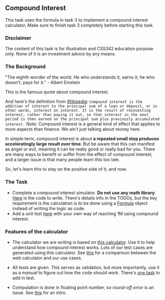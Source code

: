 
## Compound Interest
This task uses the formula in task 3 to implement a compound interest calculator. Make sure to finish task 3 completely before starting this task.

### Disclaimer
The content of this task is for illustration and CSS342 education purpose only. None of it is an investment advice by any means.

### The Background

"The eighth wonder of the world. He who understands it, earns it; he who doesn't, pays for it." - Albert Einstein

This is the famous quote about compound interest. 

And here's the definition from [Wikipedia](https://en.wikipedia.org/wiki/Compound_interest):
`
Compound interest is the addition of interest to the principal sum of a loan or deposit, or in other words, interest on interest. It is the result of reinvesting interest, rather than paying it out, so that interest in the next period is then earned on the principal sum plus previously accumulated interest.
`
Note: Compound interest is a general kind of effect that applies to more aspects than finance. We ain't just talking about money here.

In simple term, compound interest is about **a repeated small step produces acceleratingly large result over time**. But be aware that this can manifest as angel or evil, meaning it can be really good or really bad for you. There are many ways to benefit or suffer from the effect of compound interest, and a larger issue is that many people learn this too late.

So, let's learn this to stay on the positive side of it, and now.

### The Task

- Complete a compound interest simulator. **Do not use any math library**. [Here](https://github.com/a-teaching-goose/2024-summer-342-hw-2/blob/main/src/task_5/million_dollar_idea.cpp#L23) is the code to write. There's details info in the TODOs, but the key requirement is the calculation is to be done using a [Formula](https://github.com/a-teaching-goose/2024-summer-342-hw-2/blob/main/src/task_3/formula.hpp) object instead of writing the logic as code.
- Add a unit test [here](https://github.com/a-teaching-goose/2024-summer-342-hw-2/blob/main/test/unit_test_task_5.cpp#L139) with your own way of reaching 1M using compound interest.

### Features of the calculator

- The calculator we are writing is based on [this calculator](https://www.investor.gov/financial-tools-calculators/calculators/compound-interest-calculator). Use it to help understand how compound interest works. Lots of our test cases are generated using this calculator. See [this](problem_1_result_comparison.md) for a comparison between the web calculator and our use cases.

- All tests are given. This serves as validation, but more importantly, use it as a *manual* to figure out how the code should work. There's [one task](https://github.com/a-teaching-goose/2024-summer-342-hw-2/blob/main/test/unit_test_task_5.cpp#L139) to add in test.

- Computation is done in floating point number, so *round-off error* is an issue. See [this](https://en.wikipedia.org/wiki/Round-off_error) for an intro. 

